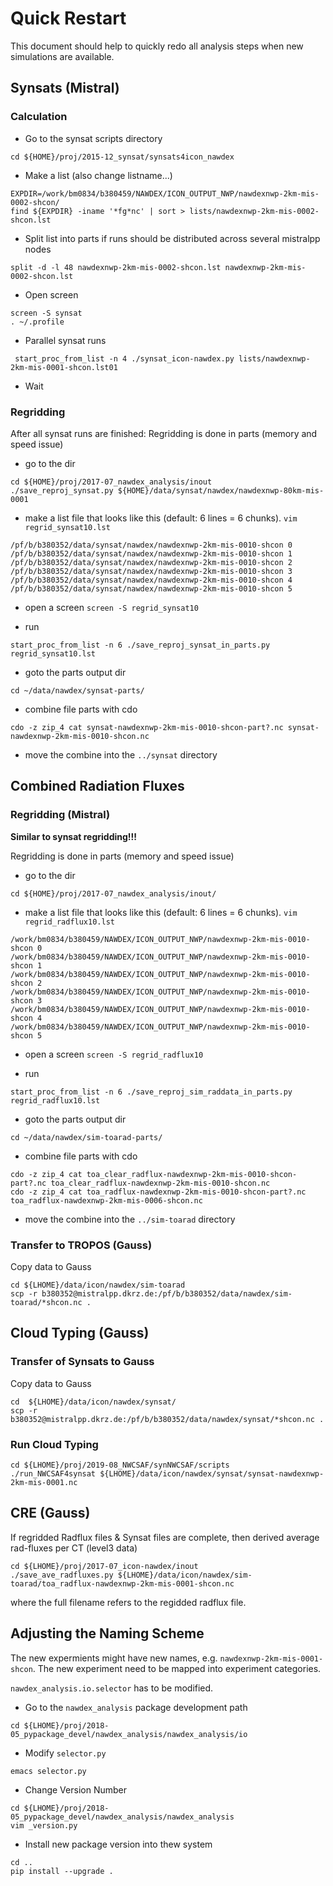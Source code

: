 # Quick Restart
This document should help to quickly redo all analysis steps when new simulations are available.

## Synsats (Mistral)
### Calculation

* Go to the synsat scripts directory
```
cd ${HOME}/proj/2015-12_synsat/synsats4icon_nawdex
```

* Make a list (also change listname...)
```
EXPDIR=/work/bm0834/b380459/NAWDEX/ICON_OUTPUT_NWP/nawdexnwp-2km-mis-0002-shcon/
find ${EXPDIR} -iname '*fg*nc' | sort > lists/nawdexnwp-2km-mis-0002-shcon.lst
``` 

* Split list into parts if runs should be distributed across several mistralpp nodes
```
split -d -l 48 nawdexnwp-2km-mis-0002-shcon.lst nawdexnwp-2km-mis-0002-shcon.lst
```

* Open screen
```
screen -S synsat
. ~/.profile
```

* Parallel synsat runs
```
 start_proc_from_list -n 4 ./synsat_icon-nawdex.py lists/nawdexnwp-2km-mis-0001-shcon.lst01
```

* Wait 


### Regridding

After all synsat runs are finished: Regridding is done in parts (memory and speed issue)

* go to the dir
```
cd ${HOME}/proj/2017-07_nawdex_analysis/inout
./save_reproj_synsat.py ${HOME}/data/synsat/nawdex/nawdexnwp-80km-mis-0001
```

* make a list file that looks like this (default: 6 lines = 6 chunks). `vim regrid_synsat10.lst`
```
/pf/b/b380352/data/synsat/nawdex/nawdexnwp-2km-mis-0010-shcon 0 
/pf/b/b380352/data/synsat/nawdex/nawdexnwp-2km-mis-0010-shcon 1
/pf/b/b380352/data/synsat/nawdex/nawdexnwp-2km-mis-0010-shcon 2
/pf/b/b380352/data/synsat/nawdex/nawdexnwp-2km-mis-0010-shcon 3
/pf/b/b380352/data/synsat/nawdex/nawdexnwp-2km-mis-0010-shcon 4
/pf/b/b380352/data/synsat/nawdex/nawdexnwp-2km-mis-0010-shcon 5
```

* open a screen `screen -S regrid_synsat10`

* run 
```
start_proc_from_list -n 6 ./save_reproj_synsat_in_parts.py regrid_synsat10.lst
```

* goto the parts output dir
```
cd ~/data/nawdex/synsat-parts/
```

* combine file parts with cdo
```
cdo -z zip_4 cat synsat-nawdexnwp-2km-mis-0010-shcon-part?.nc synsat-nawdexnwp-2km-mis-0010-shcon.nc
```

* move the combine into the `../synsat` directory




## Combined Radiation Fluxes
### Regridding (Mistral)

__Similar to synsat regridding!!!__

Regridding is done in parts (memory and speed issue)

* go to the dir
```
cd ${HOME}/proj/2017-07_nawdex_analysis/inout/
```

* make a list file that looks like this (default: 6 lines = 6 chunks). `vim regrid_radflux10.lst`
```
/work/bm0834/b380459/NAWDEX/ICON_OUTPUT_NWP/nawdexnwp-2km-mis-0010-shcon 0
/work/bm0834/b380459/NAWDEX/ICON_OUTPUT_NWP/nawdexnwp-2km-mis-0010-shcon 1
/work/bm0834/b380459/NAWDEX/ICON_OUTPUT_NWP/nawdexnwp-2km-mis-0010-shcon 2
/work/bm0834/b380459/NAWDEX/ICON_OUTPUT_NWP/nawdexnwp-2km-mis-0010-shcon 3
/work/bm0834/b380459/NAWDEX/ICON_OUTPUT_NWP/nawdexnwp-2km-mis-0010-shcon 4
/work/bm0834/b380459/NAWDEX/ICON_OUTPUT_NWP/nawdexnwp-2km-mis-0010-shcon 5
```

* open a screen `screen -S regrid_radflux10`

* run 
```
start_proc_from_list -n 6 ./save_reproj_sim_raddata_in_parts.py regrid_radflux10.lst
```

* goto the parts output dir
```
cd ~/data/nawdex/sim-toarad-parts/
```

* combine file parts with cdo
```
cdo -z zip_4 cat toa_clear_radflux-nawdexnwp-2km-mis-0010-shcon-part?.nc toa_clear_radflux-nawdexnwp-2km-mis-0010-shcon.nc
cdo -z zip_4 cat toa_radflux-nawdexnwp-2km-mis-0010-shcon-part?.nc toa_radflux-nawdexnwp-2km-mis-0006-shcon.nc
```

* move the combine into the `../sim-toarad` directory



### Transfer to TROPOS (Gauss)
Copy data to Gauss
```
cd ${LHOME}/data/icon/nawdex/sim-toarad
scp -r b380352@mistralpp.dkrz.de:/pf/b/b380352/data/nawdex/sim-toarad/*shcon.nc .
```

## Cloud Typing (Gauss)

### Transfer of Synsats to Gauss
Copy data to Gauss
```
cd  ${LHOME}/data/icon/nawdex/synsat/
scp -r b380352@mistralpp.dkrz.de:/pf/b/b380352/data/nawdex/synsat/*shcon.nc .
```

### Run Cloud Typing
```
cd ${LHOME}/proj/2019-08_NWCSAF/synNWCSAF/scripts
./run_NWCSAF4synsat ${LHOME}/data/icon/nawdex/synsat/synsat-nawdexnwp-2km-mis-0001.nc
```

## CRE (Gauss)
If regridded Radflux files & Synsat files are complete, then derived average rad-fluxes per CT (level3 data)

```
cd ${LHOME}/proj/2017-07_icon-nawdex/inout
./save_ave_radfluxes.py ${LHOME}/data/icon/nawdex/sim-toarad/toa_radflux-nawdexnwp-2km-mis-0001-shcon.nc
```

where the full filename refers to the regidded radflux file.


## Adjusting the Naming Scheme

The new expermients might have new names, e.g. `nawdexnwp-2km-mis-0001-shcon`. The new experiment need to be mapped into experiment categories.

`nawdex_analysis.io.selector` has to be modified.


* Go to the `nawdex_analysis` package development path
```
cd ${LHOME}/proj/2018-05_pypackage_devel/nawdex_analysis/nawdex_analysis/io
```

* Modify `selector.py`
```
emacs selector.py
```

* Change Version Number
```
cd ${LHOME}/proj/2018-05_pypackage_devel/nawdex_analysis/nawdex_analysis
vim _version.py
```

* Install new package version into thew system
```
cd ..
pip install --upgrade .
```
 



